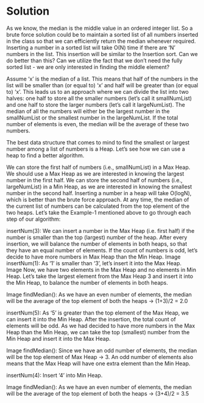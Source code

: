 # Solution

As we know, the median is the middle value in an ordered integer list. So a
brute force solution could be to maintain a sorted list of all numbers inserted
in the class so that we can efficiently return the median whenever required.
Inserting a number in a sorted list will take O(N) time if there are ‘N’ numbers
in the list. This insertion will be similar to the Insertion sort. Can we do
better than this? Can we utilize the fact that we don’t need the fully sorted
list - we are only interested in finding the middle element?

Assume ‘x’ is the median of a list. This means that half of the numbers in the
list will be smaller than (or equal to) ‘x’ and half will be greater than (or
equal to) ‘x’. This leads us to an approach where we can divide the list into
two halves: one half to store all the smaller numbers (let’s call it
smallNumList) and one half to store the larger numbers (let’s call it
largeNumList). The median of all the numbers will either be the largest number
in the smallNumList or the smallest number in the largeNumList. If the total
number of elements is even, the median will be the average of these two numbers.

The best data structure that comes to mind to find the smallest or largest
number among a list of numbers is a Heap. Let’s see how we can use a heap to
find a better algorithm.

We can store the first half of numbers (i.e., smallNumList) in a Max Heap. We
should use a Max Heap as we are interested in knowing the largest number in the
first half. We can store the second half of numbers (i.e., largeNumList) in a
Min Heap, as we are interested in knowing the smallest number in the second
half. Inserting a number in a heap will take O(logN), which is better than the
brute force approach. At any time, the median of the current list of numbers can
be calculated from the top element of the two heaps. Let’s take the Example-1
mentioned above to go through each step of our algorithm:

insertNum(3): We can insert a number in the Max Heap (i.e. first half) if the
number is smaller than the top (largest) number of the heap. After every
insertion, we will balance the number of elements in both heaps, so that they
have an equal number of elements. If the count of numbers is odd, let’s decide
to have more numbers in Max Heap than the Min Heap. Image insertNum(1): As ‘1’
is smaller than ‘3’, let’s insert it into the Max Heap. Image Now, we have two
elements in the Max Heap and no elements in Min Heap. Let’s take the largest
element from the Max Heap 3 and insert it into the Min Heap, to balance the
number of elements in both heaps.

Image findMedian(): As we have an even number of elements, the median will be
the average of the top element of both the heaps -> (1+3)/2 = 2.0

insertNum(5): As ‘5’ is greater than the top element of the Max Heap, we can
insert it into the Min Heap. After the insertion, the total count of elements
will be odd. As we had decided to have more numbers in the Max Heap than the Min
Heap, we can take the top (smallest) number from the Min Heap and insert it into
the Max Heap.

Image findMedian(): Since we have an odd number of elements, the median will be
the top element of Max Heap -> 3. An odd number of elements also means that the
Max Heap will have one extra element than the Min Heap.

insertNum(4): Insert ‘4’ into Min Heap.

Image findMedian(): As we have an even number of elements, the median will be
the average of the top element of both the heaps -> (3+4)/2 = 3.5
